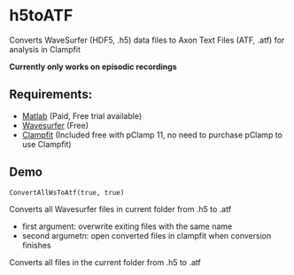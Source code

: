 # h5toATF
Converts WaveSurfer (HDF5, .h5) data files to Axon Text Files (ATF, .atf) for analysis in Clampfit

**Currently only works on episodic recordings**

## Requirements:
- [Matlab](https://www.mathworks.com/products/matlab.html) (Paid, Free trial available)
- [Wavesurfer](https://www.janelia.org/open-science/wavesurfer) (Free)
- [Clampfit](http://mdc.custhelp.com/app/answers/detail/a_id/20260/~/axon%E2%84%A2-pclamp%E2%84%A2-11-electrophysiology-data-acquisition-%26-analysis-software) (Included free with pClamp 11, no need to purchase pClamp to use Clampfit)


## Demo
```
ConvertAllWsToAtf(true, true)
```

Converts all Wavesurfer files in current folder from .h5 to .atf
- first argument: overwrite exiting files with the same name
- second argumetn: open converted files in clampfit when conversion finishes

Converts all files in the current folder from .h5 to .atf